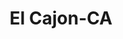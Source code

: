 ---
title: El Cajon-CA
slug: el-cajon-ca
f_state:
- cms/state/california.md
f_locations:
- cms/payday-loan/72-1-market-liquor-139.md
- cms/payday-loan/a-check-cashing-350.md
- cms/payday-loan/a-quick-advance-500.md
- cms/payday-loan/advance-america-2624.md
- cms/payday-loan/advance-check-express-3281.md
- cms/payday-loan/balboa-check-protector-co-5106.md
- cms/payday-loan/cash-plus-8237.md
- cms/payday-loan/check-cashing-place-10919.md
- cms/payday-loan/check-cashing-place-inc-10923.md
- cms/payday-loan/check-into-cash-12690.md
- cms/payday-loan/check-into-cash-12723.md
- cms/payday-loan/dollarsmart-16095.md
- cms/payday-loan/dollarsmart-16097.md
- cms/payday-loan/east-county-check-cashing-16475.md
- cms/payday-loan/east-county-pawn-shop-16476.md
- cms/payday-loan/el-cajon-checks-cashing-center-16723.md
- cms/payday-loan/fastbucks-17914.md
- cms/payday-loan/global-check-service-19011.md
- cms/payday-loan/moneytree-21965.md
- cms/payday-loan/moneytree-inc-22014.md
- cms/payday-loan/national-cash-advance-22700.md
- cms/payday-loan/p-w-g-r-inc-23388.md
- cms/payday-loan/payday-today-24092.md
- cms/payday-loan/popular-cash-express-no-33-24540.md
- cms/payday-loan/security-check-cashers-26260.md
- cms/payday-loan/th-e-check-cashing-place-27366.md
- cms/payday-loan/washington-market-28639.md
- cms/payday-loan/western-union-28762.md
updated-on: '2024-05-30T13:41:28.615Z'
created-on: '2024-05-30T13:41:28.615Z'
published-on: '2024-05-30T13:54:32.469Z'
f_city: El Cajon
layout: '[city].html'
tags: city
---